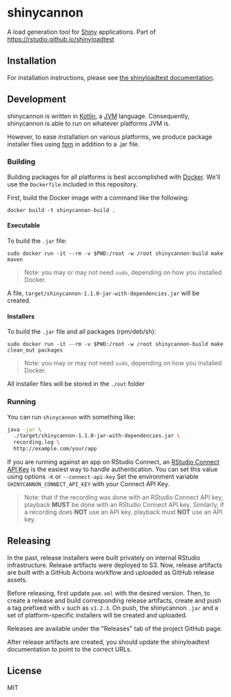 # shinycannon

A load generation tool for [Shiny](https://shiny.rstudio.com/) applications. Part of https://rstudio.github.io/shinyloadtest

## Installation

For installation instructions, please see [the shinyloadtest documentation](https://rstudio.github.io/shinyloadtest).

## Development

shinycannon is written in [Kotlin][kotlin], a [JVM][jvm] language. Consequently,
shinycannon is able to run on whatever platforms JVM is.

However, to ease installation on various platforms, we produce package installer
files using [fpm][fpm] in addition to a .jar file.

### Building

Building packages for all platforms is best accomplished with [Docker][docker].
We'll use the `Dockerfile` included in this repository.

First, build the Docker image with a command like the following:

```
docker build -t shinycannon-build .
```

#### Executable

To build the `.jar` file:

```
sudo docker run -it --rm -v $PWD:/root -w /root shinycannon-build make maven
```
> Note: you may or may not need `sudo`, depending on how you installed Docker.

A file, `target/shinycannon-1.1.0-jar-with-dependencies.jar` will be created.


#### Installers

To build the `.jar` file and all packages (rpm/deb/sh):

```
sudo docker run -it --rm -v $PWD:/root -w /root shinycannon-build make clean_out packages
```

> Note: you may or may not need `sudo`, depending on how you installed Docker.

All installer files will be stored in the `./out` folder

### Running

You can run `shinycannon` with something like:

```bash
java -jar \
  ./target/shinycannon-1.1.0-jar-with-dependencies.jar \
  recording.log \
  http://example.com/your/app
```

If you are running against an app on RStudio Connect, an [RStudio Connect API Key](https://docs.rstudio.com/connect/user/api-keys/) is the easiest way to handle authentication. You can set this value using options `-K` or `--connect-api-key`  Set the environment variable `SHINYCANNON_CONNECT_API_KEY` with your Connect API Key.

> Note: that if the recording was done with an RStudio Connect API key, playback **MUST** be done with an RStudio Connect API key.  Similarly, if a recording does **NOT** use an API key, playback must **NOT** use an API key.


## Releasing

In the past, release installers were built privately on internal
RStudio infrastructure. Release artifacts were deployed to S3. Now,
release artifacts are built with a GitHub Actions workflow and
uploaded as GitHub release assets.

Before releasing, first update `pom.xml` with the desired
version. Then, to create a release and build corresponding release
artifacts, create and push a tag prefixed with `v` such as
`v1.2.3`. On push, the shinycannon `.jar` and a set of
platform-specific installers will be created and uploaded.

Releases are available under the "Releases" tab of the project GitHub
page.

After release artifacts are created, you should update the
shinyloadtest documentation to point to the correct URLs.

## License

MIT

[kotlin]: https://kotlinlang.org/
[jvm]: https://en.wikipedia.org/wiki/Java_virtual_machine
[fpm]: https://github.com/jordansissel/fpm
[docker]: https://github.com/jordansissel/fpm
